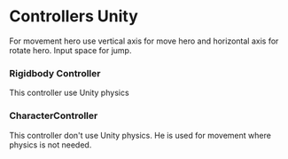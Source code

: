 # Controllers Unity
For movement hero use vertical axis for move hero and horizontal axis for rotate hero. Input space for jump.
### Rigidbody Controller
This controller use Unity physics
### CharacterController
This controller don't use Unity physics. He is used for movement where physics is not needed.
